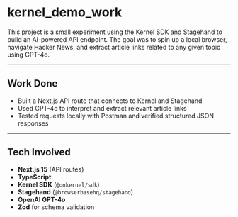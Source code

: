 # kernel_demo_work

This project is a small experiment using the Kernel SDK and Stagehand to build an AI-powered API endpoint. The goal was to spin up a local browser, navigate Hacker News, and extract article links related to any given topic using GPT-4o.

---

## Work Done
- Built a Next.js API route that connects to Kernel and Stagehand  
- Used GPT-4o to interpret and extract relevant article links  
- Tested requests locally with Postman and verified structured JSON responses  

---

## Tech Involved
- **Next.js 15** (API routes)  
- **TypeScript**  
- **Kernel SDK** (`@onkernel/sdk`)  
- **Stagehand** (`@browserbasehq/stagehand`)  
- **OpenAI GPT-4o**  
- **Zod** for schema validation  
